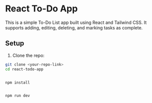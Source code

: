 # React To-Do App

This is a simple To-Do List app built using React and Tailwind CSS. It supports adding, editing, deleting, and marking tasks as complete.

## Setup

1. Clone the repo:
```bash
git clone <your-repo-link>
cd react-todo-app


npm install


npm run dev


